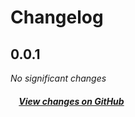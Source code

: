 # Changelog

## 0.0.1

*No significant changes*

##### &nbsp;&nbsp;&nbsp;&nbsp;[View changes on GitHub](https://github.com/GaborTorma/mwm/compare/mwm-v0.9.2...0.0.1)
